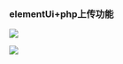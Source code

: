 ### elementUi+php上传功能

![](http://enoblog.qiniudn.com/17-7-9/33837876.jpg)

![](http://enoblog.qiniudn.com/17-7-9/6270990.jpg)

